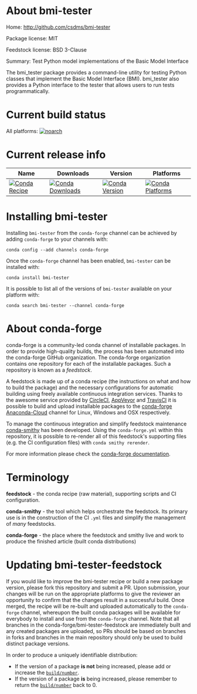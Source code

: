 About bmi-tester
================

Home: http://github.com/csdms/bmi-tester

Package license: MIT

Feedstock license: BSD 3-Clause

Summary: Test Python model implementations of the Basic Model Interface

The bmi_tester package provides a command-line utility for
testing Python classes that implement the Basic Model Interface
(BMI). bmi_tester also provides a Python interface to the tester
that allows users to run tests programmatically.


Current build status
====================

All platforms:
[![noarch](https://img.shields.io/circleci/project/github/conda-forge/bmi-tester-feedstock/master.svg?label=noarch)](https://circleci.com/gh/conda-forge/bmi-tester-feedstock)

Current release info
====================

| Name | Downloads | Version | Platforms |
| --- | --- | --- | --- |
| [![Conda Recipe](https://img.shields.io/badge/recipe-bmi--tester-green.svg)](https://anaconda.org/conda-forge/bmi-tester) | [![Conda Downloads](https://img.shields.io/conda/dn/conda-forge/bmi-tester.svg)](https://anaconda.org/conda-forge/bmi-tester) | [![Conda Version](https://img.shields.io/conda/vn/conda-forge/bmi-tester.svg)](https://anaconda.org/conda-forge/bmi-tester) | [![Conda Platforms](https://img.shields.io/conda/pn/conda-forge/bmi-tester.svg)](https://anaconda.org/conda-forge/bmi-tester) |

Installing bmi-tester
=====================

Installing `bmi-tester` from the `conda-forge` channel can be achieved by adding `conda-forge` to your channels with:

```
conda config --add channels conda-forge
```

Once the `conda-forge` channel has been enabled, `bmi-tester` can be installed with:

```
conda install bmi-tester
```

It is possible to list all of the versions of `bmi-tester` available on your platform with:

```
conda search bmi-tester --channel conda-forge
```


About conda-forge
=================

conda-forge is a community-led conda channel of installable packages.
In order to provide high-quality builds, the process has been automated into the
conda-forge GitHub organization. The conda-forge organization contains one repository
for each of the installable packages. Such a repository is known as a *feedstock*.

A feedstock is made up of a conda recipe (the instructions on what and how to build
the package) and the necessary configurations for automatic building using freely
available continuous integration services. Thanks to the awesome service provided by
[CircleCI](https://circleci.com/), [AppVeyor](https://www.appveyor.com/)
and [TravisCI](https://travis-ci.org/) it is possible to build and upload installable
packages to the [conda-forge](https://anaconda.org/conda-forge)
[Anaconda-Cloud](https://anaconda.org/) channel for Linux, Windows and OSX respectively.

To manage the continuous integration and simplify feedstock maintenance
[conda-smithy](https://github.com/conda-forge/conda-smithy) has been developed.
Using the ``conda-forge.yml`` within this repository, it is possible to re-render all of
this feedstock's supporting files (e.g. the CI configuration files) with ``conda smithy rerender``.

For more information please check the [conda-forge documentation](https://conda-forge.org/docs/).

Terminology
===========

**feedstock** - the conda recipe (raw material), supporting scripts and CI configuration.

**conda-smithy** - the tool which helps orchestrate the feedstock.
                   Its primary use is in the construction of the CI ``.yml`` files
                   and simplify the management of *many* feedstocks.

**conda-forge** - the place where the feedstock and smithy live and work to
                  produce the finished article (built conda distributions)


Updating bmi-tester-feedstock
=============================

If you would like to improve the bmi-tester recipe or build a new
package version, please fork this repository and submit a PR. Upon submission,
your changes will be run on the appropriate platforms to give the reviewer an
opportunity to confirm that the changes result in a successful build. Once
merged, the recipe will be re-built and uploaded automatically to the
`conda-forge` channel, whereupon the built conda packages will be available for
everybody to install and use from the `conda-forge` channel.
Note that all branches in the conda-forge/bmi-tester-feedstock are
immediately built and any created packages are uploaded, so PRs should be based
on branches in forks and branches in the main repository should only be used to
build distinct package versions.

In order to produce a uniquely identifiable distribution:
 * If the version of a package **is not** being increased, please add or increase
   the [``build/number``](https://conda.io/docs/user-guide/tasks/build-packages/define-metadata.html#build-number-and-string).
 * If the version of a package **is** being increased, please remember to return
   the [``build/number``](https://conda.io/docs/user-guide/tasks/build-packages/define-metadata.html#build-number-and-string)
   back to 0.
